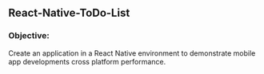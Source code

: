 ## React-Native-ToDo-List

### Objective:
Create an application in a React Native environment to demonstrate mobile app developments cross platform performance.  
